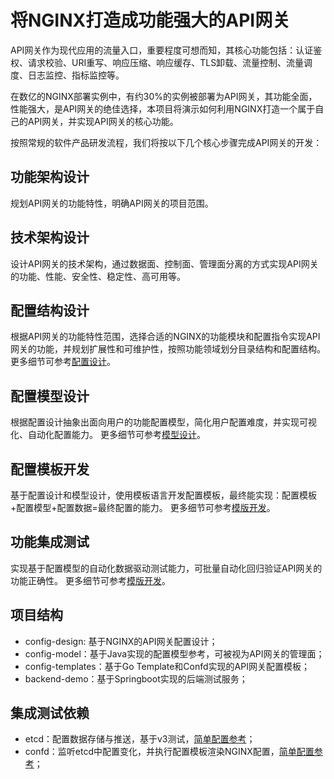 # 将NGINX打造成功能强大的API网关

API网关作为现代应用的流量入口，重要程度可想而知，其核心功能包括：认证鉴权、请求校验、URI重写、响应压缩、响应缓存、TLS卸载、流量控制、流量调度、日志监控、指标监控等。

在数亿的NGINX部署实例中，有约30%的实例被部署为API网关，其功能全面，性能强大，是API网关的绝佳选择，本项目将演示如何利用NGINX打造一个属于自己的API网关，并实现API网关的核心功能。

按照常规的软件产品研发流程，我们将按以下几个核心步骤完成API网关的开发：

## 功能架构设计
规划API网关的功能特性，明确API网关的项目范围。

## 技术架构设计
设计API网关的技术架构，通过数据面、控制面、管理面分离的方式实现API网关的功能、性能、安全性、稳定性、高可用等。

## 配置结构设计
根据API网关的功能特性范围，选择合适的NGINX的功能模块和配置指令实现API网关的功能，并规划扩展性和可维护性，按照功能领域划分目录结构和配置结构。
更多细节可参考[配置设计](config-design/README.md)。

## 配置模型设计
根据配置设计抽象出面向用户的功能配置模型，简化用户配置难度，并实现可视化、自动化配置能力。
更多细节可参考[模型设计](config-model/README.md)。

## 配置模板开发
基于配置设计和模型设计，使用模板语言开发配置模板，最终能实现：配置模板+配置模型+配置数据=最终配置的能力。
更多细节可参考[模版开发](config-templates/README.md)。

## 功能集成测试

实现基于配置模型的自动化数据驱动测试能力，可批量自动化回归验证API网关的功能正确性。
更多细节可参考[模版开发](config-templates/README.md)。

## 项目结构
* config-design: 基于NGINX的API网关配置设计；
* config-model：基于Java实现的配置模型参考，可被视为API网关的管理面；
* config-templates：基于Go Template和Confd实现的API网关配置模板；
* backend-demo：基于Springboot实现的后端测试服务；

## 集成测试依赖
* etcd：配置数据存储与推送，基于v3测试，[简单配置参考](/docs/etcd-setup.md)；
* confd：监听etcd中配置变化，并执行配置模板渲染NGINX配置，[简单配置参考](/docs/confd-setup.md)；
